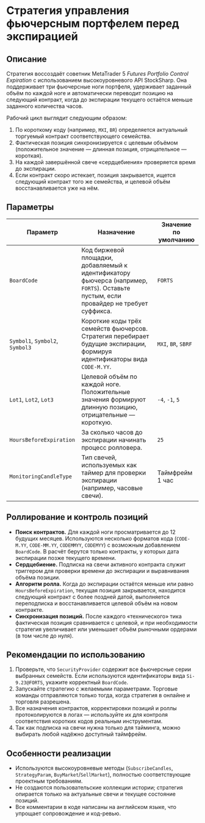 # Стратегия управления фьючерсным портфелем перед экспирацией

## Описание
Стратегия воссоздаёт советник MetaTrader 5 *Futures Portfolio Control Expiration* с использованием высокоуровневого API StockSharp. Она поддерживает три фьючерсные ноги портфеля, удерживает заданный объём по каждой ноге и автоматически переводит позицию на следующий контракт, когда до экспирации текущего остаётся меньше заданного количества часов.

Рабочий цикл выглядит следующим образом:
1. По короткому коду (например, `MXI`, `BR`) определяется актуальный торгуемый контракт соответствующего семейства.
2. Фактическая позиция синхронизируется с целевым объёмом (положительное значение — длинная позиция, отрицательное — короткая).
3. На каждой завершённой свече «сердцебиения» проверяется время до экспирации.
4. Если контракт скоро истекает, позиция закрывается, ищется следующий контракт того же семейства, и целевой объём восстанавливается уже на нём.

## Параметры
| Параметр | Назначение | Значение по умолчанию |
| --- | --- | --- |
| `BoardCode` | Код биржевой площадки, добавляемый к идентификатору фьючерса (например, `FORTS`). Оставьте пустым, если провайдер не требует суффикса. | `FORTS` |
| `Symbol1`, `Symbol2`, `Symbol3` | Короткие коды трёх семейств фьючерсов. Стратегия перебирает будущие экспирации, формируя идентификаторы вида `CODE-M.YY`. | `MXI`, `BR`, `SBRF` |
| `Lot1`, `Lot2`, `Lot3` | Целевой объём по каждой ноге. Положительные значения формируют длинную позицию, отрицательные — короткую. | `-4`, `-1`, `5` |
| `HoursBeforeExpiration` | За сколько часов до экспирации начинать процесс ролловера. | `25` |
| `MonitoringCandleType` | Тип свечей, используемых как таймер для проверки экспирации (например, часовые свечи). | Таймфрейм 1 час |

## Роллирование и контроль позиций
- **Поиск контрактов.** Для каждой ноги просматривается до 12 будущих месяцев. Используются несколько форматов кода (`CODE-M.YY`, `CODE-MM.YY`, `CODEMMYY`, `CODEMYY`) с возможным добавлением `BoardCode`. В расчёт берутся только контракты, у которых дата экспирации позже текущего времени.
- **Сердцебиение.** Подписка на свечи активного контракта служит триггером для проверки времени до экспирации и выравнивания объёма позиции.
- **Алгоритм ролла.** Когда до экспирации остаётся меньше или равно `HoursBeforeExpiration`, текущая позиция закрывается, находится следующий контракт с более поздней датой, выполняется переподписка и восстанавливается целевой объём на новом контракте.
- **Синхронизация позиций.** После каждого «технического» тика фактическая позиция сравнивается с целевой, и при необходимости стратегия увеличивает или уменьшает объём рыночными ордерами (в том числе до нуля).

## Рекомендации по использованию
1. Проверьте, что `SecurityProvider` содержит все фьючерсные серии выбранных семейств. Если используются идентификаторы вида `Si-9.23@FORTS`, укажите корректный `BoardCode`.
2. Запускайте стратегию с желаемыми параметрами. Торговые команды отправляются только тогда, когда стратегия в онлайне и торговля разрешена.
3. Все назначения контрактов, корректировки позиций и роллы протоколируются в логах — используйте их для контроля соответствия коротких кодов реальным инструментам.
4. Так как подписка на свечи нужна только для тайминга, можно выбирать любой надёжно доступный таймфрейм.

## Особенности реализации
- Используются высокоуровневые методы (`SubscribeCandles`, `StrategyParam`, `BuyMarket`/`SellMarket`), полностью соответствующие проектным требованиям.
- Не создаются пользовательские коллекции истории; стратегия опирается только на актуальные свечи и текущее состояние позиций.
- Все комментарии в коде написаны на английском языке, что упрощает сопровождение и код-ревью.

